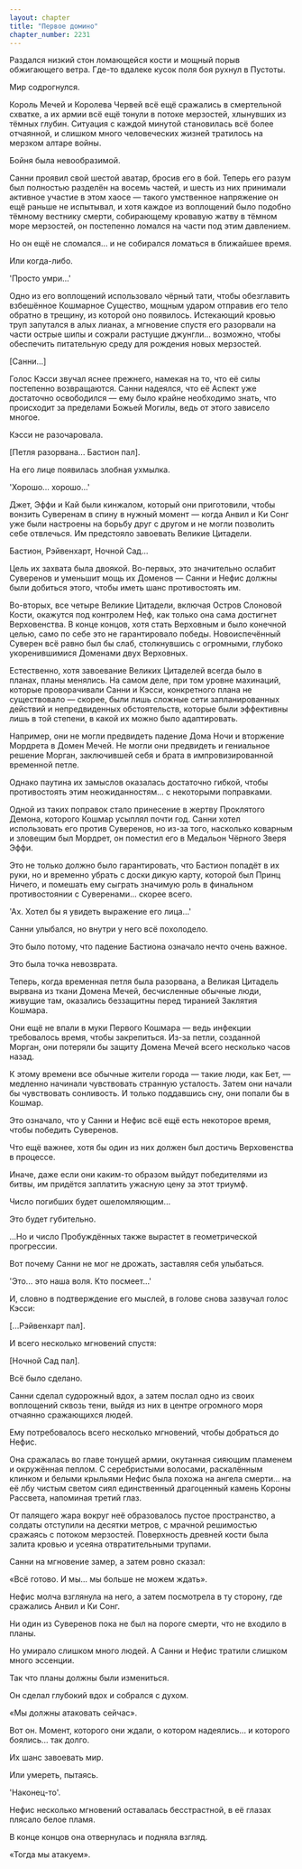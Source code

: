```yaml
---
layout: chapter
title: "Первое домино"
chapter_number: 2231
---
```




Раздался низкий стон ломающейся кости и мощный порыв обжигающего ветра. Где-то вдалеке кусок поля боя рухнул в Пустоты.

Мир содрогнулся.

Король Мечей и Королева Червей всё ещё сражались в смертельной схватке, а их армии всё ещё тонули в потоке мерзостей, хлынувших из тёмных глубин. Ситуация с каждой минутой становилась всё более отчаянной, и слишком много человеческих жизней тратилось на мерзком алтаре войны.

Бойня была невообразимой.

Санни проявил свой шестой аватар, бросив его в бой. Теперь его разум был полностью разделён на восемь частей, и шесть из них принимали активное участие в этом хаосе — такого умственное напряжение он ещё раньше не испытывал, и хотя каждое из воплощений было подобно тёмному вестнику смерти, собирающему кровавую жатву в тёмном море мерзостей, он постепенно ломался на части под этим давлением.

Но он ещё не сломался... и не собирался ломаться в ближайшее время.

Или когда-либо.

'Просто умри...'

Одно из его воплощений использовало чёрный тати, чтобы обезглавить взбешённое Кошмарное Существо, мощным ударом отправив его тело обратно в трещину, из которой оно появилось. Истекающий кровью труп запутался в алых лианах, а мгновение спустя его разорвали на части острые шипы и сожрали растущие джунгли... возможно, чтобы обеспечить питательную среду для рождения новых мерзостей.

[Санни...]

Голос Кэсси звучал яснее прежнего, намекая на то, что её силы постепенно возвращаются. Санни надеялся, что её Аспект уже достаточно освободился — ему было крайне необходимо знать, что происходит за пределами Божьей Могилы, ведь от этого зависело многое.

Кэсси не разочаровала.

[Петля разорвана... Бастион пал].

На его лице появилась злобная ухмылка.

'Хорошо... хорошо...'

Джет, Эффи и Кай были кинжалом, который они приготовили, чтобы вонзить Суверенам в спину в нужный момент — когда Анвил и Ки Сонг уже были настроены на борьбу друг с другом и не могли позволить себе отвлечься. Им предстояло завоевать Великие Цитадели.

Бастион, Рэйвенхарт, Ночной Сад...

Цель их захвата была двоякой. Во-первых, это значительно ослабит Суверенов и уменьшит мощь их Доменов — Санни и Нефис должны были добиться этого, чтобы иметь шанс противостоять им.

Во-вторых, все четыре Великие Цитадели, включая Остров Слоновой Кости, окажутся под контролем Неф, как только она сама достигнет Верховенства. В конце концов, хотя стать Верховным и было конечной целью, само по себе это не гарантировало победы. Новоиспечённый Суверен всё равно был бы слаб, столкнувшись с огромными, глубоко укоренившимися Доменами двух Верховных.

Естественно, хотя завоевание Великих Цитаделей всегда было в планах, планы менялись. На самом деле, при том уровне махинаций, которые проворачивали Санни и Кэсси, конкретного плана не существовало — скорее, были лишь сложные сети запланированных действий и непредвиденных обстоятельств, которые были эффективны лишь в той степени, в какой их можно было адаптировать.

Например, они не могли предвидеть падение Дома Ночи и вторжение Мордрета в Домен Мечей. Не могли они предвидеть и гениальное решение Морган, заключившей себя и брата в импровизированной временной петле.

Однако паутина их замыслов оказалась достаточно гибкой, чтобы противостоять этим неожиданностям... с некоторыми поправками.

Одной из таких поправок стало принесение в жертву Проклятого Демона, которого Кошмар усыплял почти год. Санни хотел использовать его против Суверенов, но из-за того, насколько коварным и зловещим был Мордрет, он поместил его в Медальон Чёрного Зверя Эффи.

Это не только должно было гарантировать, что Бастион попадёт в их руки, но и временно убрать с доски дикую карту, которой был Принц Ничего, и помешать ему сыграть значимую роль в финальном противостоянии с Суверенами... скорее всего.

'Ах. Хотел бы я увидеть выражение его лица...'

Санни улыбался, но внутри у него всё похолодело.

Это было потому, что падение Бастиона означало нечто очень важное.

Это была точка невозврата.

Теперь, когда временная петля была разорвана, а Великая Цитадель вырвана из ткани Домена Мечей, бесчисленные обычные люди, живущие там, оказались беззащитны перед тиранией Заклятия Кошмара.

Они ещё не впали в муки Первого Кошмара — ведь инфекции требовалось время, чтобы закрепиться. Из-за петли, созданной Морган, они потеряли бы защиту Домена Мечей всего несколько часов назад.

К этому времени все обычные жители города — такие люди, как Бет, — медленно начинали чувствовать странную усталость. Затем они начали бы чувствовать сонливость. И только поддавшись сну, они попали бы в Кошмар.

Это означало, что у Санни и Нефис всё ещё есть некоторое время, чтобы победить Суверенов.

Что ещё важнее, хотя бы один из них должен был достичь Верховенства в процессе.

Иначе, даже если они каким-то образом выйдут победителями из битвы, им придётся заплатить ужасную цену за этот триумф.

Число погибших будет ошеломляющим...

Это будет губительно.

...Но и число Пробуждённых также вырастет в геометрической прогрессии.

Вот почему Санни не мог не дрожать, заставляя себя улыбаться.

'Это... это наша воля. Кто посмеет...'

И, словно в подтверждение его мыслей, в голове снова зазвучал голос Кэсси:

[...Рэйвенхарт пал].

И всего несколько мгновений спустя:

[Ночной Сад пал].

Всё было сделано.

Санни сделал судорожный вдох, а затем послал одно из своих воплощений сквозь тени, выйдя из них в центре огромного моря отчаянно сражающихся людей.

Ему потребовалось всего несколько мгновений, чтобы добраться до Нефис.

Она сражалась во главе тонущей армии, окутанная сияющим пламенем и окружённая пеплом. С серебристыми волосами, раскалённым клинком и белыми крыльями Нефис была похожа на ангела смерти... на её лбу чистым светом сиял единственный драгоценный камень Короны Рассвета, напоминая третий глаз.

От палящего жара вокруг неё образовалось пустое пространство, а солдаты отступили на десятки метров, с мрачной решимостью сражаясь с потоком мерзостей. Поверхность древней кости была залита кровью и усеяна отвратительными трупами.

Санни на мгновение замер, а затем ровно сказал:

«Всё готово. И мы... мы больше не можем ждать».

Нефис молча взглянула на него, а затем посмотрела в ту сторону, где сражались Анвил и Ки Сонг.

Ни один из Суверенов пока не был на пороге смерти, что не входило в планы.

Но умирало слишком много людей. А Санни и Нефис тратили слишком много эссенции.

Так что планы должны были измениться.

Он сделал глубокий вдох и собрался с духом.

«Мы должны атаковать сейчас».

Вот он. Момент, которого они ждали, о котором надеялись... и которого боялись... так долго.

Их шанс завоевать мир.

Или умереть, пытаясь.

'Наконец-то'.

Нефис несколько мгновений оставалась бесстрастной, в её глазах плясало белое пламя.

В конце концов она отвернулась и подняла взгляд.

«Тогда мы атакуем».


